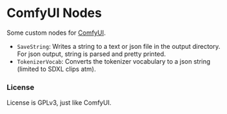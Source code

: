 # ComfyUI Nodes

Some custom nodes for [ComfyUI](https://github.com/comfyanonymous/ComfyUI).

- `SaveString`: Writes a string to a text or json file in the output directory. For json output, string is parsed and pretty printed.
- `TokenizerVocab`: Converts the tokenizer vocabulary to a json string (limited to SDXL clips atm).


### License
License is GPLv3, just like ComfyUI.
